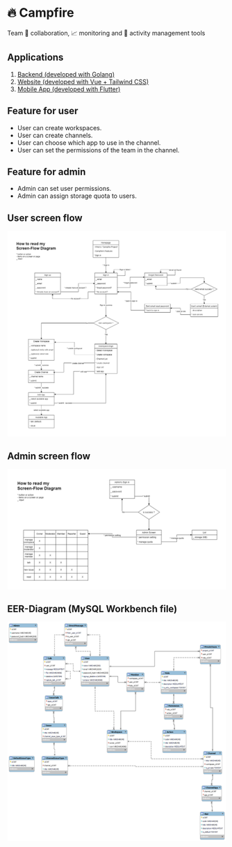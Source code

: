 # 🔥 Campfire
Team 💬 collaboration, 📈 monitoring and 🤸 activity management tools

## Applications
1. [Backend (developed with Golang)](https://github.com/golfz/campfire-go)
2. [Website (developed with Vue + Tailwind CSS)](https://github.com/golfz/campfire-website)
3. [Mobile App (developed with Flutter)](https://github.com/golfz/campfire-flutter)

## Feature for user
- User can create workspaces.
- User can create channels.
- User can choose which app to use in the channel.
- User can set the permissions of the team in the channel.

## Feature for admin
- Admin can set user permissions.
- Admin can assign storage quota to users.

## User screen flow
![user screen flow](img/screen-flow-summary.png)

## Admin screen flow
![admin screen flow](img/screen-flow-admin.png)

## EER-Diagram (MySQL Workbench file)
![EER-Diagram (MySQL Workbench file)](img/db-campfire.png)